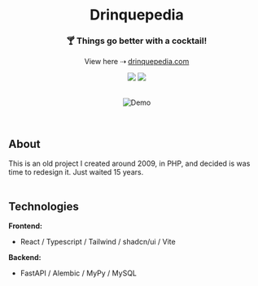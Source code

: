 <div align="center">
  <h1>Drinquepedia</h1>
  <h3>🍸 Things go better with a cocktail!</h3>
  <p>View here ⇢ <a href="http://www.drinquepedia.com" target="_blank" rel="noopener noreferrer">drinquepedia.com</a></p>
  <img src="https://github.com/betofigueiredo/Drinquepedia/actions/workflows/ci-api.yaml/badge.svg" /> <img src="https://github.com/betofigueiredo/Drinquepedia/actions/workflows/ci-web.yaml/badge.svg" />
  <br />
  <br />
  <figure>
    <img src="https://github.com/betofigueiredo/Drinquepedia/assets/7251116/cc592bf2-709b-4f4d-9dc1-e1ea30a437d3" alt="Demo" />
  </figure>
</div>

<br />


## About

This is an old project I created around 2009, in PHP, and decided is was time to redesign it. Just waited 15 years.
<br />
<br />

## Technologies

**Frontend:**
- React / Typescript / Tailwind / shadcn/ui / Vite

**Backend:**
- FastAPI / Alembic / MyPy / MySQL
